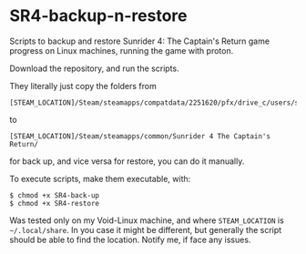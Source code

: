 # SR4-backup-n-restore
Scripts to backup and restore Sunrider 4: The Captain's Return game progress on Linux machines, running the game with proton.

Download the repository, and run the scripts.

They literally just copy the folders from
```
[STEAM_LOCATION]/Steam/steamapps/compatdata/2251620/pfx/drive_c/users/steamuser/AppData/Local/Sunrider_4_The_Captains_Return/
```
to
```
[STEAM_LOCATION]/Steam/steamapps/common/Sunrider 4 The Captain's Return/
```
for back up, and vice versa for restore, you can do it manually.

To execute scripts, make them executable, with:
```
$ chmod +x SR4-back-up
$ chmod +x SR4-restore
```

Was tested only on my Void-Linux machine, and where ```STEAM_LOCATION``` is ```~/.local/share```. In you case it might be different, but generally the script should be able to find the location. Notify me, if face any issues.

